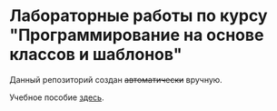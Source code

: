 # Лабораторные работы по курсу "Программирование на основе классов и шаблонов"

Данный репозиторий создан ~~автоматически~~ вручную.

Учебное пособие [здесь](https://gitlab.com/iu5edu/cpp-course-sem2/textbook).

